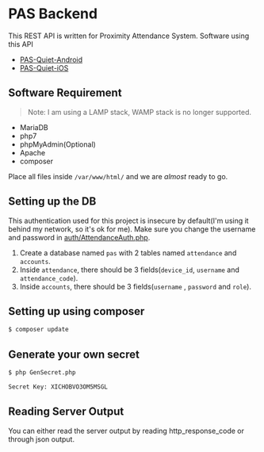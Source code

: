 # PAS Backend

This REST API is written for Proximity Attendance System. Software using this API

* [PAS-Quiet-Android](https://github.com/Proximity-Attendance-System/PAS-Quiet-Android)
* [PAS-Quiet-iOS](https://github.com/Proximity-Attendance-System/PAS-Quiet-iOS)


## Software Requirement

> Note: I am using a LAMP stack, WAMP stack is no longer supported. 

* MariaDB
* php7
* phpMyAdmin(Optional)
* Apache
* composer

Place all files inside `/var/www/html/` and we are *almost* ready to go. 

## Setting up the DB

This authentication used for this project is insecure by default(I'm using it behind my network, so it's ok for me). Make sure you change the username and password in [auth/AttendanceAuth.php](auth/AttendanceAuth.php). 

1. Create a database named `pas` with 2 tables named `attendance` and `accounts`. 
2. Inside `attendance`, there should be 3 fields(`device_id`, `username` and `attendance_code`). 
3. Inside `accounts`, there should be 3 fields(`username` , `password` and `role`).

## Setting up using composer
```bash
$ composer update
```

## Generate your own secret
```bash
$ php GenSecret.php

Secret Key: XICHOBVO3OM5MSGL
```

## Reading Server Output

You can either read the server output by reading http_response_code or through json output.


 
